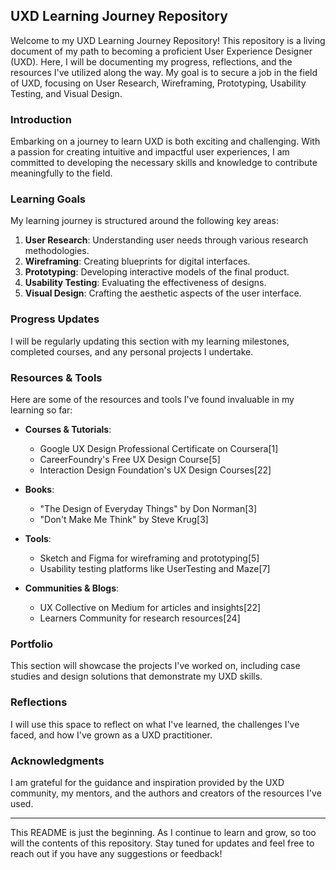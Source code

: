 ## UXD Learning Journey Repository

Welcome to my UXD Learning Journey Repository! This repository is a living document of my path to becoming a proficient User Experience Designer (UXD). Here, I will be documenting my progress, reflections, and the resources I've utilized along the way. My goal is to secure a job in the field of UXD, focusing on User Research, Wireframing, Prototyping, Usability Testing, and Visual Design.
<!--
### Table of Contents

- [Introduction](#introduction)
- [Learning Goals](#learning-goals)
- [Progress Updates](#progress-updates)
- [Resources & Tools](#resources--tools)
- [Portfolio](#portfolio)
- [Reflections](#reflections)
- [Acknowledgments](#acknowledgments)
-->
### Introduction

Embarking on a journey to learn UXD is both exciting and challenging. With a passion for creating intuitive and impactful user experiences, I am committed to developing the necessary skills and knowledge to contribute meaningfully to the field.

### Learning Goals

My learning journey is structured around the following key areas:

1. **User Research**: Understanding user needs through various research methodologies.
2. **Wireframing**: Creating blueprints for digital interfaces.
3. **Prototyping**: Developing interactive models of the final product.
4. **Usability Testing**: Evaluating the effectiveness of designs.
5. **Visual Design**: Crafting the aesthetic aspects of the user interface.

### Progress Updates

I will be regularly updating this section with my learning milestones, completed courses, and any personal projects I undertake.

### Resources & Tools

Here are some of the resources and tools I've found invaluable in my learning so far:

- **Courses & Tutorials**:
  - Google UX Design Professional Certificate on Coursera[1]
  - CareerFoundry's Free UX Design Course[5]
  - Interaction Design Foundation's UX Design Courses[22]

- **Books**:
  - "The Design of Everyday Things" by Don Norman[3]
  - "Don't Make Me Think" by Steve Krug[3]

- **Tools**:
  - Sketch and Figma for wireframing and prototyping[5]
  - Usability testing platforms like UserTesting and Maze[7]

- **Communities & Blogs**:
  - UX Collective on Medium for articles and insights[22]
  - Learners Community for research resources[24]

### Portfolio

This section will showcase the projects I've worked on, including case studies and design solutions that demonstrate my UXD skills.

### Reflections

I will use this space to reflect on what I've learned, the challenges I've faced, and how I've grown as a UXD practitioner.

### Acknowledgments

I am grateful for the guidance and inspiration provided by the UXD community, my mentors, and the authors and creators of the resources I've used.

---

This README is just the beginning. As I continue to learn and grow, so too will the contents of this repository. Stay tuned for updates and feel free to reach out if you have any suggestions or feedback!


